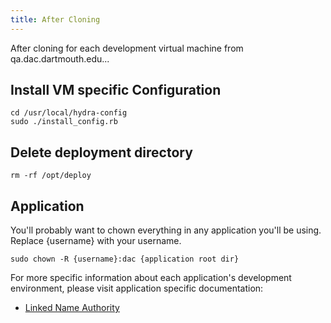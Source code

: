 ```yaml
---
title: After Cloning
---
```


After cloning for each development virtual machine from qa.dac.dartmouth.edu...

## Install VM specific Configuration

``` shell
cd /usr/local/hydra-config
sudo ./install_config.rb
```

## Delete deployment directory

``` shell
rm -rf /opt/deploy
```

## Application
You'll probably want to chown everything in any application you'll be using. Replace {username} with your username.

``` shell 
sudo chown -R {username}:dac {application root dir}
```

For more specific information about each application's development environment, please visit application specific documentation:

- [Linked Name Authority](/lna/techdocs)

